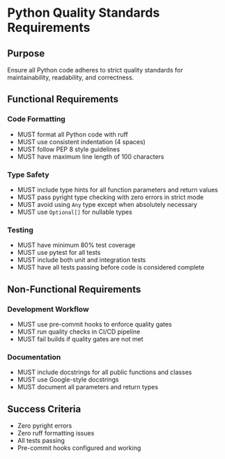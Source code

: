 # Python Quality Standards Requirements

## Purpose
Ensure all Python code adheres to strict quality standards for maintainability, readability, and correctness.

## Functional Requirements

### Code Formatting
- MUST format all Python code with ruff
- MUST use consistent indentation (4 spaces)
- MUST follow PEP 8 style guidelines
- MUST have maximum line length of 100 characters

### Type Safety
- MUST include type hints for all function parameters and return values
- MUST pass pyright type checking with zero errors in strict mode
- MUST avoid using `Any` type except when absolutely necessary
- MUST use `Optional[]` for nullable types

### Testing
- MUST have minimum 80% test coverage
- MUST use pytest for all tests
- MUST include both unit and integration tests
- MUST have all tests passing before code is considered complete

## Non-Functional Requirements

### Development Workflow
- MUST use pre-commit hooks to enforce quality gates
- MUST run quality checks in CI/CD pipeline
- MUST fail builds if quality gates are not met

### Documentation
- MUST include docstrings for all public functions and classes
- MUST use Google-style docstrings
- MUST document all parameters and return types

## Success Criteria
- Zero pyright errors
- Zero ruff formatting issues
- All tests passing
- Pre-commit hooks configured and working